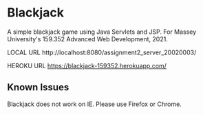 # Blackjack
A simple blackjack game using Java Servlets and JSP. For Massey University's 159.352 Advanced Web Development, 2021.

LOCAL URL
http://localhost:8080/assignment2_server_20020003/

HEROKU URL
https://blackjack-159352.herokuapp.com/

## Known Issues
Blackjack does not work on IE. Please use Firefox or Chrome.
